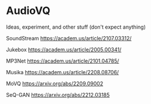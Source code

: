 # AudioVQ
Ideas, experiment, and other stuff (don't expect anything) 

SoundStream https://academ.us/article/2107.03312/

Jukebox https://academ.us/article/2005.00341/

MP3Net https://academ.us/article/2101.04785/

Musika https://academ.us/article/2208.08706/

MoVQ https://arxiv.org/abs/2209.09002

SeQ-GAN https://arxiv.org/abs/2212.03185


